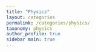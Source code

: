 ```yaml
---
title: "Physics"
layout: categories
permalink: /categories/physics/
taxonomy: physics
author_profile: true
sidebar main: true
---
```


